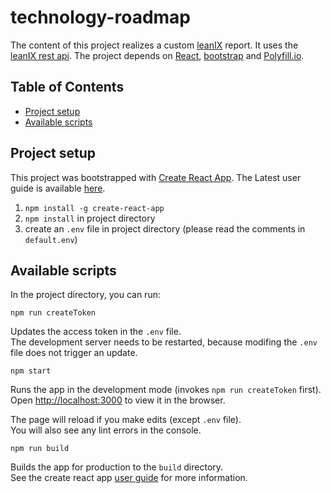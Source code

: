 # technology-roadmap
 
The content of this project realizes a custom [leanIX](https://www.leanix.net/) report. It uses the [leanIX rest api](https://dev.leanix.net/docs/api-overview). The project depends on [React](https://facebook.github.io/react/), [bootstrap](http://getbootstrap.com/) and [Polyfill.io](https://polyfill.io/v2/docs/).
 
## Table of Contents
 
- [Project setup](#project-setup)
- [Available scripts](#available-scripts)
 
## Project setup
 
This project was bootstrapped with [Create React App](https://github.com/facebookincubator/create-react-app). The Latest user guide is available [here](https://github.com/facebookincubator/create-react-app/blob/master/packages/react-scripts/template/README.md).
 
1. `npm install -g create-react-app`
1. `npm install` in project directory
1. create an `.env` file in project directory (please read the comments in `default.env`)
 
## Available scripts
 
In the project directory, you can run:
 
`npm run createToken`
 
Updates the access token in the `.env` file.<br/>
The development server needs to be restarted, because modifing the `.env` file does not trigger an update.
 
`npm start`
 
Runs the app in the development mode (invokes `npm run createToken` first).<br>
Open [http://localhost:3000](http://localhost:3000) to view it in the browser.
 
The page will reload if you make edits (except `.env` file).<br>
You will also see any lint errors in the console.
 
`npm run build`
 
Builds the app for production to the `build` directory.<br>
See the create react app [user guide](https://github.com/facebookincubator/create-react-app/blob/master/packages/react-scripts/template/README.md) for more information.
